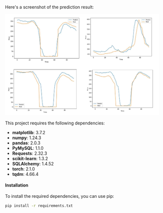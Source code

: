 Here's a screenshot of the prediction result:

<img src="https://raw.githubusercontent.com/Liangwei-0521/iTransformer/master/result/predict.jpg" alt="Prediction Screenshot" width="600" style="max-width:100%;height:auto;">

This project requires the following dependencies:

- **matplotlib**: 3.7.2
- **numpy**: 1.24.3
- **pandas**: 2.0.3
- **PyMySQL**: 1.1.0
- **Requests**: 2.32.3
- **scikit-learn**: 1.3.2
- **SQLAlchemy**: 1.4.52
- **torch**: 2.1.0
- **tqdm**: 4.66.4

#### Installation

To install the required dependencies, you can use pip:


```bash
pip install -r requirements.txt
